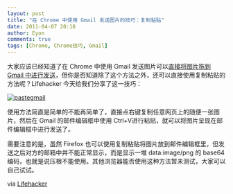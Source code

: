 ```yaml
---
layout: post
title: "在 Chrome 中使用 Gmail 发送图片的技巧：复制粘贴"
date: 2011-04-07 20:18
author: Eyon
comments: true
tags: [Chrome, Chrome技巧, Gmail]
---
```

大家应该已经知道了在 Chrome 中使用 Gmail 发送图片可以[直接将图片拖到 Gmail 中进行发送](http://www.chromi.org/archives/4641)，但你是否知道除了这个方法之外，还可以直接使用复制粘贴的方法呢？Lifehacker 今天给我们分享了这一技巧：

<a href="http://img.chromi.org/2011/04/pastegmail.jpeg">![](http://img.chromi.org/2011/04/pastegmail-550x309.jpg "pastegmail")</a>

使用方法简直是简单的不能再简单了，直接点右键复制任意网页上的随便一张图片，然后在 Gmail 的邮件编辑框中使用 Ctrl+V进行粘贴，就可以将图片呈现在邮件编辑框中进行发送了。

需要注意的是，虽然 Firefox 也可以使用复制粘贴将图片放到邮件编辑框里，但发送之后对方的邮箱中并不能正常显示，而是显示一堆 data:image/png 的 base64 编码，也就是说压根不能使用。其他浏览器能否使用这种方法暂未测试，大家可以自己试试。

via [Lifehacker](http://lifehacker.com/#!5789805/copy-and-paste-images-into-gmail-with-google-chrome)

